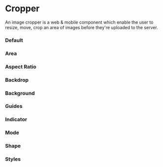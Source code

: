 # Cropper

An image cropper is a web & mobile component which enable the user to resize, move, crop
an area of images before they're uploaded to the server.

<Playground />

<Usage />

<Api />

<GlobalConfig />

<Examples />

### Default

<Example value="default" />

### Area

<Example value="area" />

### Aspect Ratio

<Example value="aspect-ratio" />

### Backdrop

<Example value="backdrop" />

### Background

<Example value="background" />

### Guides

<Example value="guides" />

### Indicator

<Example value="indicator" />

### Mode

<Example value="mode" />

### Shape

<Example value="shape" />

### Styles

<Example value="styles" />

<Checklist 
    accessibility={false}
    bidirectionality={false}
    cssParts={false}
    cssVariables={false}
    documentation={false}
    examples={false}
    events={false}
    keyboard={false}
    methods={false}
    playground={false}
    properties={false}
    skeleton={false}
    slots={false}
/>

<LastModified />
